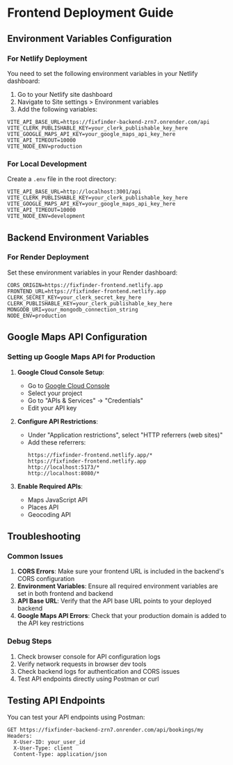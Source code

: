 # Frontend Deployment Guide

## Environment Variables Configuration

### For Netlify Deployment

You need to set the following environment variables in your Netlify dashboard:

1. Go to your Netlify site dashboard
2. Navigate to Site settings > Environment variables
3. Add the following variables:

```
VITE_API_BASE_URL=https://fixfinder-backend-zrn7.onrender.com/api
VITE_CLERK_PUBLISHABLE_KEY=your_clerk_publishable_key_here
VITE_GOOGLE_MAPS_API_KEY=your_google_maps_api_key_here
VITE_API_TIMEOUT=10000
VITE_NODE_ENV=production
```

### For Local Development

Create a `.env` file in the root directory:

```env
VITE_API_BASE_URL=http://localhost:3001/api
VITE_CLERK_PUBLISHABLE_KEY=your_clerk_publishable_key_here
VITE_GOOGLE_MAPS_API_KEY=your_google_maps_api_key_here
VITE_API_TIMEOUT=10000
VITE_NODE_ENV=development
```

## Backend Environment Variables

### For Render Deployment

Set these environment variables in your Render dashboard:

```
CORS_ORIGIN=https://fixfinder-frontend.netlify.app
FRONTEND_URL=https://fixfinder-frontend.netlify.app
CLERK_SECRET_KEY=your_clerk_secret_key_here
CLERK_PUBLISHABLE_KEY=your_clerk_publishable_key_here
MONGODB_URI=your_mongodb_connection_string
NODE_ENV=production
```

## Google Maps API Configuration

### Setting up Google Maps API for Production

1. **Google Cloud Console Setup**:
   - Go to [Google Cloud Console](https://console.cloud.google.com/)
   - Select your project
   - Go to "APIs & Services" → "Credentials"
   - Edit your API key

2. **Configure API Restrictions**:
   - Under "Application restrictions", select "HTTP referrers (web sites)"
   - Add these referrers:
     ```
     https://fixfinder-frontend.netlify.app/*
     https://fixfinder-frontend.netlify.app
     http://localhost:5173/*
     http://localhost:8080/*
     ```

3. **Enable Required APIs**:
   - Maps JavaScript API
   - Places API
   - Geocoding API

## Troubleshooting

### Common Issues

1. **CORS Errors**: Make sure your frontend URL is included in the backend's CORS configuration
2. **Environment Variables**: Ensure all required environment variables are set in both frontend and backend
3. **API Base URL**: Verify that the API base URL points to your deployed backend
4. **Google Maps API Errors**: Check that your production domain is added to the API key restrictions

### Debug Steps

1. Check browser console for API configuration logs
2. Verify network requests in browser dev tools
3. Check backend logs for authentication and CORS issues
4. Test API endpoints directly using Postman or curl

## Testing API Endpoints

You can test your API endpoints using Postman:

```
GET https://fixfinder-backend-zrn7.onrender.com/api/bookings/my
Headers:
  X-User-ID: your_user_id
  X-User-Type: client
  Content-Type: application/json
```
